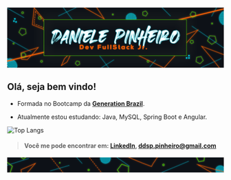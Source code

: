 ![](https://github.com/ddsp-pinheiro/ddsp-pinheiro/blob/main/GitHub_Top-looping.gif)

##                        **Olá, seja bem vindo!**


* Formada no Bootcamp da **[Generation Brazil](https://brazil.generation.org/)**. 

*  Atualmente estou estudando: Java, MySQL, Spring Boot e Angular.


![Top Langs](https://github-readme-stats.vercel.app/api/top-langs/?username=ddsp-pinheiro&theme=blue-green)


> #### Você me pode encontrar em:  [LinkedIn](https://www.linkedin.com/in/daniele-pinheiro/),  ddsp.pinheiro@gmail.com

![end](https://github.com/ddsp-pinheiro/ddsp-pinheiro/blob/main/GitHubEND.png)
